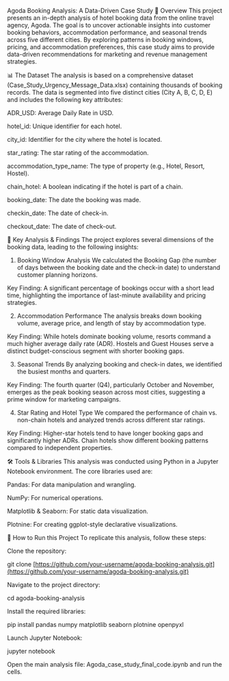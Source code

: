 Agoda Booking Analysis: A Data-Driven Case Study
📖 Overview
This project presents an in-depth analysis of hotel booking data from the online travel agency, Agoda. The goal is to uncover actionable insights into customer booking behaviors, accommodation performance, and seasonal trends across five different cities. By exploring patterns in booking windows, pricing, and accommodation preferences, this case study aims to provide data-driven recommendations for marketing and revenue management strategies.

📊 The Dataset
The analysis is based on a comprehensive dataset (Case_Study_Urgency_Message_Data.xlsx) containing thousands of booking records. The data is segmented into five distinct cities (City A, B, C, D, E) and includes the following key attributes:

ADR_USD: Average Daily Rate in USD.

hotel_id: Unique identifier for each hotel.

city_id: Identifier for the city where the hotel is located.

star_rating: The star rating of the accommodation.

accommodation_type_name: The type of property (e.g., Hotel, Resort, Hostel).

chain_hotel: A boolean indicating if the hotel is part of a chain.

booking_date: The date the booking was made.

checkin_date: The date of check-in.

checkout_date: The date of check-out.

🔬 Key Analysis & Findings
The project explores several dimensions of the booking data, leading to the following insights:

1. Booking Window Analysis
We calculated the Booking Gap (the number of days between the booking date and the check-in date) to understand customer planning horizons.

Key Finding: A significant percentage of bookings occur with a short lead time, highlighting the importance of last-minute availability and pricing strategies.

2. Accommodation Performance
The analysis breaks down booking volume, average price, and length of stay by accommodation type.

Key Finding: While hotels dominate booking volume, resorts command a much higher average daily rate (ADR). Hostels and Guest Houses serve a distinct budget-conscious segment with shorter booking gaps.

3. Seasonal Trends
By analyzing booking and check-in dates, we identified the busiest months and quarters.

Key Finding: The fourth quarter (Q4), particularly October and November, emerges as the peak booking season across most cities, suggesting a prime window for marketing campaigns.

4. Star Rating and Hotel Type
We compared the performance of chain vs. non-chain hotels and analyzed trends across different star ratings.

Key Finding: Higher-star hotels tend to have longer booking gaps and significantly higher ADRs. Chain hotels show different booking patterns compared to independent properties.

🛠️ Tools & Libraries
This analysis was conducted using Python in a Jupyter Notebook environment. The core libraries used are:

Pandas: For data manipulation and wrangling.

NumPy: For numerical operations.

Matplotlib & Seaborn: For static data visualization.

Plotnine: For creating ggplot-style declarative visualizations.

🚀 How to Run this Project
To replicate this analysis, follow these steps:

Clone the repository:

git clone [https://github.com/your-username/agoda-booking-analysis.git](https://github.com/your-username/agoda-booking-analysis.git)

Navigate to the project directory:

cd agoda-booking-analysis

Install the required libraries:

pip install pandas numpy matplotlib seaborn plotnine openpyxl

Launch Jupyter Notebook:

jupyter notebook

Open the main analysis file:
Agoda_case_study_final_code.ipynb and run the cells.
